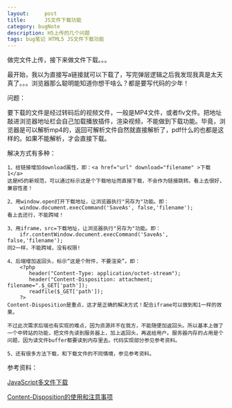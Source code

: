 ```yaml
---
layout:     post
title:      JS文件下载功能
category: bugNote
description: H5上传的几个问题
tags: bug笔记 HTML5 JS文件下载功能
---
```


做完文件上传，接下来做文件下载。。。

最开始，我以为直接写a链接就可以下载了，写完弹层逻辑之后我发现我真是太天真了。。。浏览器那么聪明能知道你想干啥么？都是要写代码的少年！

问题：

要下载的文件是经过转码后的视频文件，一般是MP4文件，或者flv文件。把地址敲进浏览器地址栏会自己加载播放插件，渲染视频，不能做到下载功能。毕竟，浏览器是可以解析mp4的，返回可解析文件自然就直接解析了，pdf什么的也都是这样的。如果不能解析，才会直接下载。

解决方式有多种：

	1、给链接增加download属性，即：<a href="url" download="filename" >下载1</a>
	这是H5的新规范，可以通过标示这是个下载地址而直接下载，不会作为链接跳转。看上去很好，兼容性差！

	2、用window.open打开下载地址，让浏览器执行"另存为"功能。即：
		window.document.execCommand('SaveAs', false,'filename');
	看上去还行，不能跨域！

	3、用iframe，src=下载地址，让浏览器执行"另存为"功能。即：
		ifr.contentWindow.document.execCommand('SaveAs', false,'filename');
	同2一样，不能跨域，没有权限!

	4、后端增加返回头，标示“这是个附件，不要渲染”。即：
		<?php
		   header("Content-Type: application/octet-stream");
		   header("Content-Disposition: attachment; filename=".$_GET['path']);
		   readfile($_GET['path']);
		?>
	Content-Disposition是重点，这才是正确的解决方式！配合iframe可以做到和1一样的效果。

	不过此次需求后端也有实现的难点，因为资源并不在我方，不能随便加返回头。所以基本上做了一个中转站的功能，把文件先读到服务器上，加上返回头，再返给用户。服务器内存的占用是个问题，因为读文件buffer都要读到内存里去。代码实现部分参见参考资料。

	5、还有很多方法下载，和下载文件的不同情境，参见参考资料。




参考资料：

[JavaScript多文件下载](http://www.cnblogs.com/hustskyking/p/multiple-download-with-javascript.html)

[Content-Disposition的使用和注意事项](http://www.cnblogs.com/jzaileen/articles/1281025.html)
